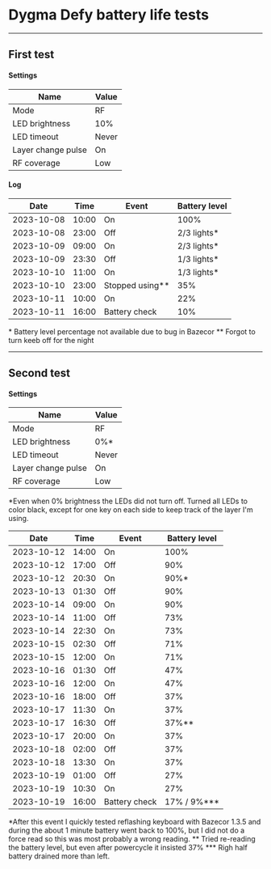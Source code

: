 # Dygma Defy battery life tests

---

## First test
#### Settings
| Name               | Value |
|--------------------|-------|
| Mode               | RF    |
| LED brightness     | 10%   |
| LED timeout        | Never |
| Layer change pulse | On    |
| RF coverage        | Low   |

#### Log
| Date       | Time  | Event           | Battery level |
|------------|-------|-----------------|---------------|
| 2023-10-08 | 10:00 | On              | 100%          |
| 2023-10-08 | 23:00 | Off             | 2/3 lights*   |
| 2023-10-09 | 09:00 | On              | 2/3 lights*   |
| 2023-10-09 | 23:30 | Off             | 1/3 lights*   |
| 2023-10-10 | 11:00 | On              | 1/3 lights*   |
| 2023-10-10 | 23:00 | Stopped using** | 35%           |
| 2023-10-11 | 10:00 | On              | 22%           |
| 2023-10-11 | 16:00 | Battery check   | 10%           |

\* Battery level percentage not available due to bug in Bazecor
\** Forgot to turn keeb off for the night

---

## Second test
#### Settings
| Name               | Value |
|--------------------|-------|
| Mode               | RF    |
| LED brightness     | 0%*   |
| LED timeout        | Never |
| Layer change pulse | On    |
| RF coverage        | Low   |

\*Even when 0% brightness the LEDs did not turn off. 
Turned all LEDs to color black, except for one key on each side to keep track of the layer I'm using.


| Date       | Time  | Event           | Battery level |
|------------|-------|-----------------|---------------|
| 2023-10-12 | 14:00 | On              | 100%          |
| 2023-10-12 | 17:00 | Off             | 90%           |
| 2023-10-12 | 20:30 | On              | 90%*          |
| 2023-10-13 | 01:30 | Off             | 90%           |
| 2023-10-14 | 09:00 | On              | 90%           |
| 2023-10-14 | 11:00 | Off             | 73%           |
| 2023-10-14 | 22:30 | On              | 73%           |
| 2023-10-15 | 02:30 | Off             | 71%           |
| 2023-10-15 | 12:00 | On              | 71%           |
| 2023-10-16 | 01:30 | Off             | 47%           |
| 2023-10-16 | 12:00 | On              | 47%           |
| 2023-10-16 | 18:00 | Off             | 37%           |
| 2023-10-17 | 11:30 | On              | 37%           |
| 2023-10-17 | 16:30 | Off             | 37%**         |
| 2023-10-17 | 20:00 | On              | 37%           |
| 2023-10-18 | 02:00 | Off             | 37%           |
| 2023-10-18 | 13:30 | On              | 37%           |
| 2023-10-19 | 01:00 | Off             | 27%           |
| 2023-10-19 | 10:30 | On              | 27%           |
| 2023-10-19 | 16:00 | Battery check   | 17% / 9%***   |

\*After this event I quickly tested reflashing keyboard with Bazecor 1.3.5 and during the about 1 minute battery went back to 100%, but I did not do a force read so this was most probably a wrong reading.
\** Tried re-reading the battery level, but even after powercycle it insisted 37%
\*** Righ half battery drained more than left.

